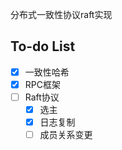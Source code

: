 分布式一致性协议raft实现

## To-do List
- [x] 一致性哈希
- [x] RPC框架
- [ ] Raft协议
    - [x] 选主
    - [x] 日志复制
    - [ ] 成员关系变更
